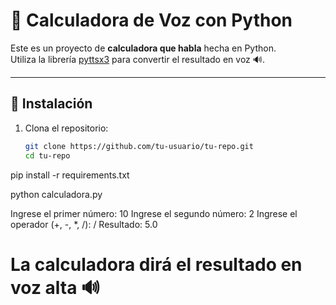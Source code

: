 # 🧮 Calculadora de Voz con Python

Este es un proyecto de **calculadora que habla** hecha en Python.  
Utiliza la librería [pyttsx3](https://pypi.org/project/pyttsx3/) para convertir el resultado en voz 🔊.

---

## 🚀 Instalación

1. Clona el repositorio:
   ```bash
   git clone https://github.com/tu-usuario/tu-repo.git
   cd tu-repo

pip install -r requirements.txt



python calculadora.py



Ingrese el primer número: 10
Ingrese el segundo número: 2
Ingrese el operador (+, -, *, /): /
Resultado: 5.0
# La calculadora dirá el resultado en voz alta 🔊
